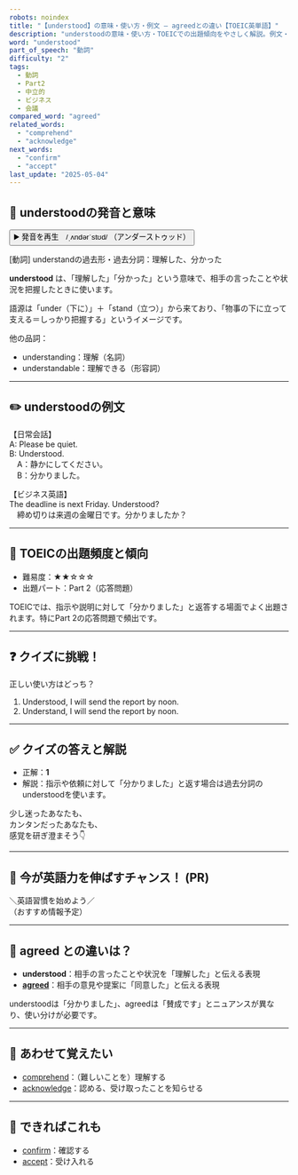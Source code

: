 ```yaml
---
robots: noindex
title: "【understood】の意味・使い方・例文 ― agreedとの違い【TOEIC英単語】"
description: "understoodの意味・使い方・TOEICでの出題傾向をやさしく解説。例文・クイズ付きでagreedとの違いもわかりやすく学べます。"
word: "understood"
part_of_speech: "動詞"
difficulty: "2"
tags:
  - 動詞
  - Part2
  - 中立的
  - ビジネス
  - 会議
compared_word: "agreed"
related_words:
  - "comprehend"
  - "acknowledge"
next_words:
  - "confirm"
  - "accept"
last_update: "2025-05-04"
---
```


## 🔰 understoodの発音と意味

<button class="play-audio" onclick="playTTS('understood')">
  <span class="play-audio-main">
    ▶️ 発音を再生　/ˌʌndərˈstʊd/
  </span>
  <span class="play-audio-sub">
    （アンダーストゥッド）
  </span>
</button>

[動詞] understandの過去形・過去分詞：理解した、分かった

**understood** は、「理解した」「分かった」という意味で、相手の言ったことや状況を把握したときに使います。

語源は「under（下に）」＋「stand（立つ）」から来ており、「物事の下に立って支える＝しっかり把握する」というイメージです。

他の品詞：  
- understanding：理解（名詞）
- understandable：理解できる（形容詞）

---

## ✏️ understoodの例文

【日常会話】  
A: Please be quiet.  
B: Understood.  
　A：静かにしてください。  
　B：分かりました。

【ビジネス英語】  
The deadline is next Friday. Understood?  
　締め切りは来週の金曜日です。分かりましたか？

---

## 🎯 TOEICの出題頻度と傾向

- 難易度：★★☆☆☆
- 出題パート：Part 2（応答問題）

TOEICでは、指示や説明に対して「分かりました」と返答する場面でよく出題されます。特にPart 2の応答問題で頻出です。

---

## ❓ クイズに挑戦！

正しい使い方はどっち？

1. Understood, I will send the report by noon.  
2. Understand, I will send the report by noon.

---

## ✅ クイズの答えと解説

- 正解：**1**
- 解説：指示や依頼に対して「分かりました」と返す場合は過去分詞のunderstoodを使います。

少し迷ったあなたも、  
カンタンだったあなたも、  
感覚を研ぎ澄まそう👇️

---

## 🚀 今が英語力を伸ばすチャンス！ (PR)

<div class="info-center">
＼英語習慣を始めよう／<br>  
（おすすめ情報予定）
</div>

---

## 🤔  agreed との違いは？

- **understood**：相手の言ったことや状況を「理解した」と伝える表現
- **[agreed](/word/agreed/)**：相手の意見や提案に「同意した」と伝える表現

understoodは「分かりました」、agreedは「賛成です」とニュアンスが異なり、使い分けが必要です。

---

## 🧩 あわせて覚えたい

- [comprehend](/word/comprehend/)：（難しいことを）理解する
- [acknowledge](/word/acknowledge/)：認める、受け取ったことを知らせる

---

## 📖 できればこれも

- [confirm](/word/confirm/)：確認する
- [accept](/word/accept/)：受け入れる

<!-- cvid: aid39_bid13 -->
